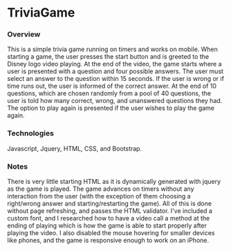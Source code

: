 # TriviaGame

### Overview
This is a simple trivia game running on timers and works on mobile. When starting a game, the user presses the start button and is greeted to the Disney logo video playing. At the end of the video, the game starts where a user is presented with a question and four possible answers. The user must select an answer to the question within 15 seconds. If the user is wrong or if time runs out, the user is informed of the correct answer. At the end of 10 questions, which are chosen randomly from a pool of 40 questions, the user is told how many correct, wrong, and unanswered questions they had. The option to play again is presented if the user wishes to play the game again.  

### Technologies

Javascript, Jquery, HTML, CSS, and Bootstrap.

### Notes

There is very little starting HTML as it is dynamically generated with jquery as the game is played. The game advances on timers without any interaction from the user (with the exception of them choosing a right/wrong answer and starting/restarting the game). All of this is done without page refreshing, and passes the HTML validator. I've included a custom font, and I researched how to have a video call a method at the ending of playing which is how the game is able to start properly after playing the video. I also disabled the mouse hovering for smaller devices like phones, and the game is responsive enough to work on an iPhone. 

